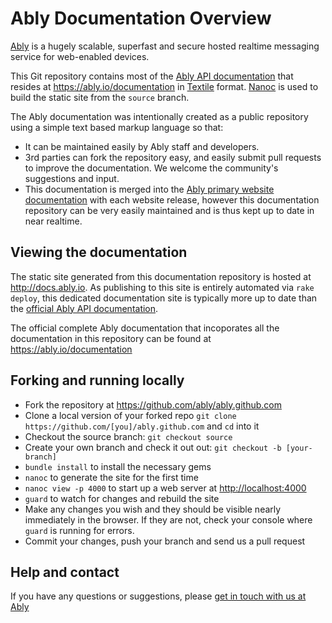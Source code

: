 Ably Documentation Overview
===========================

[Ably](https://ably.io) is a hugely scalable, superfast and secure hosted realtime messaging service for web-enabled devices.

This Git repository contains most of the [Ably API documentation](https://ably.io/documentation) that resides at <https://ably.io/documentation> in [Textile](redcloth.org/textile) format.  [Nanoc](http://nanoc.stoneship.org/) is used to build the static site from the `source` branch.

The Ably documentation was intentionally created as a public repository using a simple text based markup language so that:

* It can be maintained easily by Ably staff and developers.
* 3rd parties can fork the repository easy, and easily submit pull requests to improve the documentation.  We welcome the community's suggestions and input.
* This documentation is merged into the [Ably primary website documentation](https://ably.io/documentation) with each website release, however this documentation repository can be very easily maintained and is thus kept up to date in near realtime.

Viewing the documentation
------

The static site generated from this documentation repository is hosted at <http://docs.ably.io>.  As publishing to this site is entirely automated via `rake deploy`, this dedicated documentation site is typically more up to date than the [official Ably API documentation](https://ably.io/documentation).

The official complete Ably documentation that incoporates all the documentation in this repository can be found at <https://ably.io/documentation>

Forking and running locally
------

* Fork the repository at https://github.com/ably/ably.github.com
* Clone a local version of your forked repo `git clone https://github.com/[you]/ably.github.com` and `cd` into it
* Checkout the source branch: `git checkout source`
* Create your own branch and check it out out: `git checkout -b [your-branch]`
* `bundle install` to install the necessary gems
* `nanoc` to generate the site for the first time
* `nanoc view -p 4000` to start up a web server at <http://localhost:4000>
* `guard` to watch for changes and rebuild the site
* Make any changes you wish and they should be visible nearly immediately in the browser.  If they are not, check your console where `guard` is running for errors.
* Commit your changes, push your branch and send us a pull request

Help and contact
----

If you have any questions or suggestions, please [get in touch with us at Ably](https://ably.io/contact)
